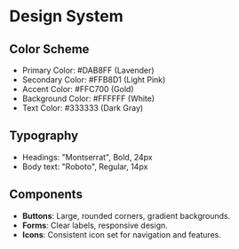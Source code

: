# Design System

## Color Scheme
- Primary Color: #DAB8FF (Lavender)
- Secondary Color: #FFB8D1 (Light Pink)
- Accent Color: #FFC700 (Gold)
- Background Color: #FFFFFF (White)
- Text Color: #333333 (Dark Gray)

## Typography
- Headings: "Montserrat", Bold, 24px
- Body text: "Roboto", Regular, 14px

## Components
- **Buttons**: Large, rounded corners, gradient backgrounds.
- **Forms**: Clear labels, responsive design.
- **Icons**: Consistent icon set for navigation and features.